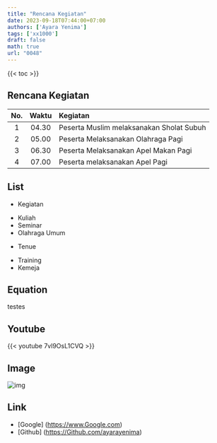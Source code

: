 ```yaml
---
title: "Rencana Kegiatan"
date: 2023-09-18T07:44:00+07:00
authors: ['Ayara Yenima']
tags: ['xx1000']
draft: false
math: true
url: "0048"
---
```

{{< toc >}}

## Rencana Kegiatan
No. | Waktu | Kegiatan
:-: | :-:| :-
1| 04.30 | Peserta Muslim melaksanakan Sholat Subuh
2| 05.00 | Peserta Melaksanakan Olahraga Pagi
3| 06.30 | Peserta Melaksanakan Apel Makan Pagi
4| 07.00 | Peserta melaksanakan Apel Pagi

## List
+ Kegiatan
 - Kuliah
 - Seminar
 - Olahraga Umum
+ Tenue
 - Training
 - Kemeja

## Equation
testes

## Youtube
{{< youtube 7vl9OsL1CVQ >}}

## Image
![img](https://www.google.com/search?q=black&tbm=isch&ved=2ahUKEwj_8OantLOBAxUp2zgGHVOeACwQ2-cCegQIABAA&oq=black&gs_lcp=CgNpbWcQAzIICAAQgAQQsQMyCggAEIoFELEDEEMyCAgAEIAEELEDMgUIABCABDIHCAAQigUQQzIICAAQgAQQsQMyCAgAEIAEELEDMgcIABCKBRBDMggIABCABBCxAzIICAAQgAQQsQM6BAgjECc6BAgAEAM6BwgjEOoCECdQgAVYiA5g-g9oAXAAeACAAbUBiAGbBJIBAzUuMZgBAKABAaoBC2d3cy13aXotaW1nsAEKwAEB&sclient=img&ei=l90HZb_JIam24-EP07yC4AI&bih=780&biw=851&rlz=1C1ONGR_enID1032ID1032#imgrc=WyFOZkdIjtLd3M)

 
## Link
+ [Google] (https://www.Google.com)
+ [Github] (https://Github.com/ayarayenima)

